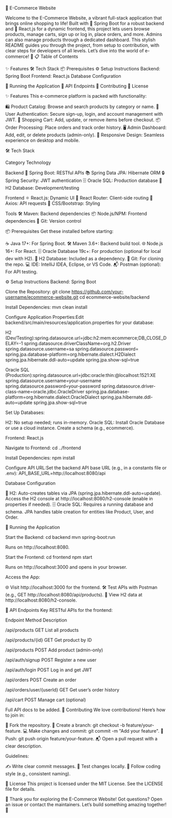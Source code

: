 🛒 E-Commerce Website

Welcome to the E-Commerce Website, a vibrant full-stack application that brings online shopping to life! Built with 🚀 Spring Boot for a robust backend and 🎨 React.js for a dynamic frontend, this project lets users browse products, manage carts, sign up or log in, place orders, and more. Admins can also manage products through a dedicated dashboard. 
This stylish README guides you through the project, from setup to contribution, with clear steps for developers of all levels. Let’s dive into the world of e-commerce! 🌟
📋 Table of Contents

✨ Features
🛠️ Tech Stack
📦 Prerequisites
⚙️ Setup Instructions
Backend: Spring Boot
Frontend: React.js
Database Configuration


🚀 Running the Application
🔗 API Endpoints
🤝 Contributing
📜 License

✨ Features
This e-commerce platform is packed with functionality:

🛍️ Product Catalog: Browse and search products by category or name.
🔐 User Authentication: Secure sign-up, login, and account management with JWT.
🛒 Shopping Cart: Add, update, or remove items before checkout.
📦 Order Processing: Place orders and track order history.
🖥️ Admin Dashboard: Add, edit, or delete products (admin-only).
📱 Responsive Design: Seamless experience on desktop and mobile.

🛠️ Tech Stack



Category
Technology



Backend
🌱 Spring Boot: RESTful APIs  📚 Spring Data JPA: Hibernate ORM  🔒 Spring Security: JWT authentication  🗄️ Oracle SQL: Production database  💾 H2 Database: Development/testing


Frontend
⚛️ React.js: Dynamic UI  🧭 React Router: Client-side routing  📡 Axios: API requests  🎨 CSS/Bootstrap: Styling


Tools
🛠️ Maven: Backend dependencies  📦 Node.js/NPM: Frontend dependencies  🐙 Git: Version control


📦 Prerequisites
Get these installed before starting:

☕ Java 17+: For Spring Boot.
🛠️ Maven 3.6+: Backend build tool.
🌐 Node.js 16+: For React.
🗄️ Oracle Database 19c+: For production (optional for local dev with H2).
💾 H2 Database: Included as a dependency.
🐙 Git: For cloning the repo.
💻 IDE: IntelliJ IDEA, Eclipse, or VS Code.
📬 Postman (optional): For API testing.

⚙️ Setup Instructions
Backend: Spring Boot

Clone the Repository:
git clone https://github.com/your-username/ecommerce-website.git
cd ecommerce-website/backend


Install Dependencies:
mvn clean install


Configure Application Properties:Edit backend/src/main/resources/application.properties for your database:

H2 (Dev/Testing):spring.datasource.url=jdbc:h2:mem:ecommerce;DB_CLOSE_DELAY=-1
spring.datasource.driverClassName=org.h2.Driver
spring.datasource.username=sa
spring.datasource.password=
spring.jpa.database-platform=org.hibernate.dialect.H2Dialect
spring.jpa.hibernate.ddl-auto=update
spring.jpa.show-sql=true


Oracle SQL (Production):spring.datasource.url=jdbc:oracle:thin:@localhost:1521:XE
spring.datasource.username=your-username
spring.datasource.password=your-password
spring.datasource.driver-class-name=oracle.jdbc.OracleDriver
spring.jpa.database-platform=org.hibernate.dialect.OracleDialect
spring.jpa.hibernate.ddl-auto=update
spring.jpa.show-sql=true




Set Up Databases:

H2: No setup needed; runs in-memory.
Oracle SQL: Install Oracle Database or use a cloud instance. Create a schema (e.g., ecommerce).



Frontend: React.js

Navigate to Frontend:
cd ../frontend


Install Dependencies:
npm install


Configure API URL:Set the backend API base URL (e.g., in a constants file or .env):
API_BASE_URL=http://localhost:8080/api



Database Configuration

💾 H2: Auto-creates tables via JPA (spring.jpa.hibernate.ddl-auto=update). Access the H2 console at http://localhost:8080/h2-console (enable in properties if needed).
🗄️ Oracle SQL: Requires a running database and schema. JPA handles table creation for entities like Product, User, and Order.

🚀 Running the Application

Start the Backend:
cd backend
mvn spring-boot:run

Runs on http://localhost:8080.

Start the Frontend:
cd frontend
npm start

Runs on http://localhost:3000 and opens in your browser.

Access the App:

🌐 Visit http://localhost:3000 for the frontend.
🛠️ Test APIs with Postman (e.g., GET http://localhost:8080/api/products).
💾 View H2 data at http://localhost:8080/h2-console.



🔗 API Endpoints
Key RESTful APIs for the frontend:



Endpoint
Method
Description



/api/products
GET
List all products


/api/products/{id}
GET
Get product by ID


/api/products
POST
Add product (admin-only)


/api/auth/signup
POST
Register a new user


/api/auth/login
POST
Log in and get JWT


/api/orders
POST
Create an order


/api/orders/user/{userId}
GET
Get user’s order history


/api/cart
POST
Manage cart (optional)


Full API docs to be added.
🤝 Contributing
We love contributions! Here’s how to join in:

🍴 Fork the repository.
🌿 Create a branch: git checkout -b feature/your-feature.
💻 Make changes and commit: git commit -m "Add your feature".
🚀 Push: git push origin feature/your-feature.
📬 Open a pull request with a clear description.

Guidelines:

✍️ Write clear commit messages.
🧪 Test changes locally.
📏 Follow coding style (e.g., consistent naming).

📜 License
This project is licensed under the MIT License. See the LICENSE file for details.

🎉 Thank you for exploring the E-Commerce Website! Got questions? Open an issue or contact the maintainers. Let’s build something amazing together! 🚀
